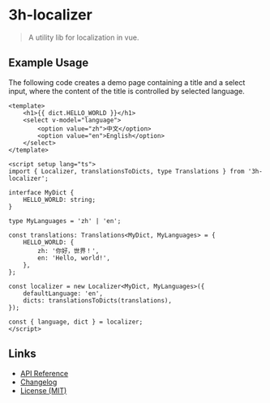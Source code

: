 # 3h-localizer

> A utility lib for localization in vue.

## Example Usage

The following code creates a demo page
containing a title and a select input,
where the content of the title
is controlled by selected language.

```vue
<template>
    <h1>{{ dict.HELLO_WORLD }}</h1>
    <select v-model="language">
        <option value="zh">中文</option>
        <option value="en">English</option>
    </select>
</template>

<script setup lang="ts">
import { Localizer, translationsToDicts, type Translations } from '3h-localizer';

interface MyDict {
    HELLO_WORLD: string;
}

type MyLanguages = 'zh' | 'en';

const translations: Translations<MyDict, MyLanguages> = {
    HELLO_WORLD: {
        zh: '你好，世界！',
        en: 'Hello, world!',
    },
};

const localizer = new Localizer<MyDict, MyLanguages>({
    defaultLanguage: 'en',
    dicts: translationsToDicts(translations),
});

const { language, dict } = localizer;
</script>
```

## Links

- [API Reference](https://github.com/huang2002/3h-localizer/wiki)
- [Changelog](./CHANGELOG.md)
- [License (MIT)](./LICENSE)
